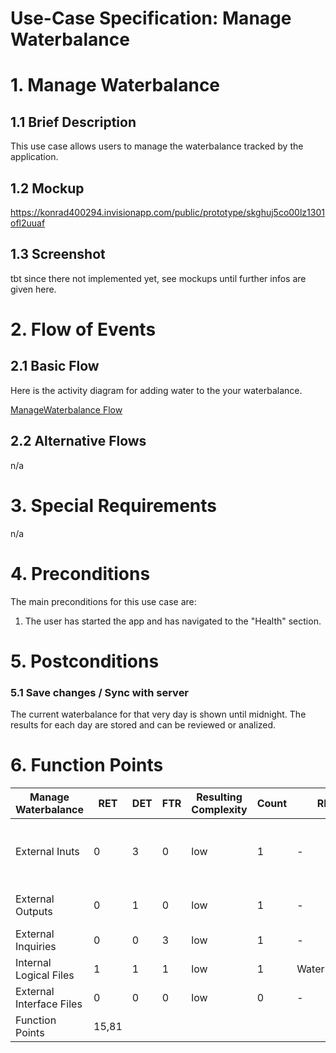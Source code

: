 # Use-Case Specification: Manage Waterbalance

# 1. Manage Waterbalance

## 1.1 Brief Description
This use case allows users to manage the waterbalance tracked by the application.

## 1.2 Mockup
https://konrad400294.invisionapp.com/public/prototype/skghuj5co00lz1301ofl2uuaf

## 1.3 Screenshot
tbt since there not implemented yet, see mockups until further infos are given here.

# 2. Flow of Events

## 2.1 Basic Flow
Here is the activity diagram for adding water to the your waterbalance.

<a href="https://viewer.diagrams.net/?highlight=0000ff&edit=_blank&layers=1&nav=1&title=Water_Management.drawio#Uhttps%3A%2F%2Fraw.githubusercontent.com%2FJanPfenning%2FMood4Food_Doc%2Fmain%2Fembedded-files%2FWater_Management.drawio">ManageWaterbalance Flow</a></p>

## 2.2 Alternative Flows
n/a

# 3. Special Requirements
n/a

# 4. Preconditions
The main preconditions for this use case are:

 1. The user has started the app and has navigated to the "Health" section.

# 5. Postconditions

### 5.1 Save changes / Sync with server
The current waterbalance for that very day is shown until midnight. The results for each day are stored and can be reviewed or analized. 

# 6. Function Points
| Manage Waterbalance      | RET   | DET | FTR | Resulting Complexity | Count | RET          | DET                          | FTR   |
|--------------------------|-------|-----|-----|----------------------|-------|--------------|------------------------------|-------|
| External Inuts           | 0     | 3   | 0   | low                  | 1     | -            | Add Water, Amount Slider, OK | -     |
| External Outputs         | 0     | 1   | 0   | low                  | 1     | -            | New Water Indicator          | -     |
| External Inquiries       | 0     | 0   | 3   | low                  | 1     | -            | -                            | -     |
| Internal Logical Files   | 1     | 1   | 1   | low                  | 1     | Waterhistory | Current Water                | Water |
| External Interface Files | 0     | 0   | 0   | low                  | 0     | -            | -                            | -     |
| Function Points          | 15,81 |